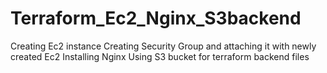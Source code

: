 # Terraform_Ec2_Nginx_S3backend
Creating Ec2 instance 
Creating Security Group and attaching it with newly created Ec2
Installing Nginx 
Using S3 bucket for terraform backend files

